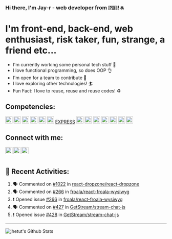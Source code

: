 ### Hi there, I'm Jay-r - web developer from 🇵🇭! 🔛

# I'm front-end, back-end, web enthusiast, risk taker, fun, strange, a friend etc...

- I'm currently working some personal tech stuff 🚀
- I love functional programming, so does OOP 👌
- I'm open for a team to contribute 🔭
- I love exploring other technologies! 🏄
- Fun Fact: I love to reuse, reuse and reuse codes! ♻️

## Competencies:

[<img width="22px" src="https://img.icons8.com/bubbles/50/000000/react.png"/>][reactjs]
[<img width="22px" src="https://img.icons8.com/color/48/000000/redux.png"/>][redux]
[<img width="22px" src="https://img.icons8.com/color/48/000000/angularjs.png"/>][angular]
[<img width="22px" src="https://img.icons8.com/color/48/000000/vue-js.png"/>][vuejs]
[<img width="22px" src="https://img.icons8.com/color/48/000000/nodejs.png"/>][nodejs]
[<img width="22px" src="https://img.icons8.com/color/48/000000/javascript.png"/>][javascript]
[EXPRESS][express]
[<img width="22px" src="https://img.icons8.com/nolan/64/html-5.png"/>][html5]
[<img width="22px" src="https://img.icons8.com/color/48/000000/css3.png"/>][css3]
[<img width="22px" src="https://img.icons8.com/color/48/000000/sass.png"/>][sass]
[<img width="22px" src="https://img.icons8.com/color/48/000000/mongodb.png"/>][mongodb]
[<img width="22px" src="https://img.icons8.com/color/48/000000/firebase.png"/>][firebase]
[<img width="22px" src="https://img.icons8.com/color/48/000000/azure-1.png"/>][azure]
[<img width="22px" src="https://img.icons8.com/color/48/000000/github-2.png"/>][github]

## Connect with me:

[<img width="22px" align="left" src="https://img.icons8.com/android/24/000000/linkedin.png"/>][linkedin]
[<img width="22px" align="left" src="https://img.icons8.com/android/24/000000/twitter.png"/>][twitter]
[<img width="22px" align="left" src="https://img.icons8.com/metro/26/000000/email.png"/>][email]

<br />
<br />

## 📅 Recent Activities:

<!--START_SECTION:activity-->
1. 🗣 Commented on [#1022](https://github.com/react-dropzone/react-dropzone/issues/1022) in [react-dropzone/react-dropzone](https://github.com/react-dropzone/react-dropzone)
2. 🗣 Commented on [#266](https://github.com/froala/react-froala-wysiwyg/issues/266) in [froala/react-froala-wysiwyg](https://github.com/froala/react-froala-wysiwyg)
3. ❗️ Opened issue [#266](https://github.com/froala/react-froala-wysiwyg/issues/266) in [froala/react-froala-wysiwyg](https://github.com/froala/react-froala-wysiwyg)
4. 🗣 Commented on [#427](https://github.com/GetStream/stream-chat-js/issues/427) in [GetStream/stream-chat-js](https://github.com/GetStream/stream-chat-js)
5. ❗️ Opened issue [#428](https://github.com/GetStream/stream-chat-js/issues/428) in [GetStream/stream-chat-js](https://github.com/GetStream/stream-chat-js)
<!--END_SECTION:activity-->

---

<img align="left" alt="jhetut's Github Stats" src="https://github-readme-status.vercel.app/api?username=jhetuts&show_icons=true&hide_border=true&theme=tokyonight" />

<br />
<br />

[linkedin]: https://www.linkedin.com/in/alejandro-cartojano-jr/
[twitter]: https://twitter.com/jhetuts
[express]: http://expressjs.com/
[email]: mailto:alejandro.cartojano@gmail.com
[reactjs]: https://reactjs.org/
[redux]: https://redux.js.org/
[angular]: https://angular.io/
[vuejs]: https://vuejs.org/
[nodejs]: https://nodejs.org/en/
[mongodb]: https://www.mongodb.com/
[firebase]: https://firebase.google.com/
[javascript]: https://www.javascript.com/
[html5]: https://html.com/html5/
[css3]: http://www.css3.info/
[sass]: https://sass-lang.com/
[azure]: https://azure.microsoft.com/en-us/
[github]: https://github.com/
